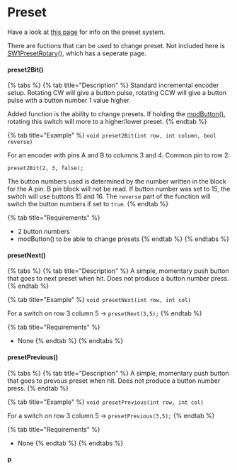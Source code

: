 # Preset

Have a look at [this page](../3.-coding/advanced/presets/) for info on the preset system.&#x20;

There are fuctions that can be used to change preset. Not included here is [SW1PresetRotary](rotary-switches/sw1.md#sw1presetrotary)(), which has a seperate page.&#x20;

#### preset2Bit()

{% tabs %}
{% tab title="Description" %}
Standard incremental encoder setup. Rotating CW will give a button pulse, rotating CCW will give a button pulse with a button number 1 value higher.

Added function is the ability to change presets. If holding the [modButton()](function-button.md#modbutton), rotating this switch will more to a higher/lower preset.&#x20;
{% endtab %}

{% tab title="Example" %}
`void preset2Bit(int row, int column, bool reverse)`

For an encoder with pins A and B to columns 3 and 4. Common pin to row 2:

`preset2Bit(2, 3, false);`

The button numbers used is determined by the number written in the block for the A pin. B pin block will not be read. If button number was set to 15, the switch will use buttons 15 and 16. The `reverse` part of the function will switch the button numbers if set to `true`.
{% endtab %}

{% tab title="Requirements" %}
* 2 button numbers
* modButton() to be able to change presets
{% endtab %}
{% endtabs %}

#### presetNext()

{% tabs %}
{% tab title="Description" %}
A simple, momentary push button that goes to next preset when hit. Does not produce a button number press.&#x20;
{% endtab %}

{% tab title="Example" %}
`void presetNext(int row, int col)`

For a switch on row 3 column 5 -> `presetNext(3,5);`
{% endtab %}

{% tab title="Requirements" %}
* None
{% endtab %}
{% endtabs %}

#### presetPrevious()

{% tabs %}
{% tab title="Description" %}
A simple, momentary push button that goes to prevous preset when hit. Does not produce a button number press.&#x20;
{% endtab %}

{% tab title="Example" %}
`void presetPrevious(int row, int col)`

For a switch on row 3 column 5 -> `presetPrevious(3,5);`
{% endtab %}

{% tab title="Requirements" %}
* None
{% endtab %}
{% endtabs %}

#### p
